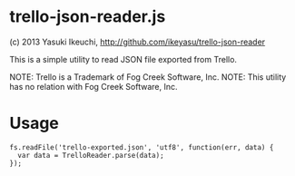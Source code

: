 trello-json-reader.js
=====================

(c) 2013 Yasuki Ikeuchi, http://github.com/ikeyasu/trello-json-reader

This is a simple utility to read JSON file exported from Trello.

NOTE: Trello is a Trademark of Fog Creek Software, Inc.
NOTE: This utility has no relation with Fog Creek Software, Inc.

Usage
=====
    fs.readFile('trello-exported.json', 'utf8', function(err, data) {
      var data = TrelloReader.parse(data);
    });
